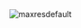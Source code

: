 <img src="https://i.pinimg.com/originals/0c/2a/69/0c2a69b4dcd5f0cd97ddc85e87e47d7b.gif" alt="maxresdefault" align="center"/>














